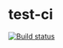 # test-ci
[![Build status](https://ci.appveyor.com/api/projects/status/vj3m8dlmresr1cy6?svg=true)](https://ci.appveyor.com/project/VIEvgeniy/test-ci)